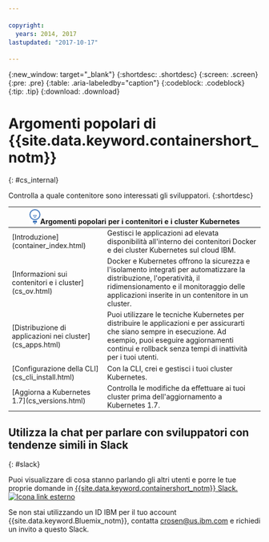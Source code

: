 ```yaml
---

copyright:
  years: 2014, 2017
lastupdated: "2017-10-17"

---
```


{:new_window: target="_blank"}
{:shortdesc: .shortdesc}
{:screen: .screen}
{:pre: .pre}
{:table: .aria-labeledby="caption"}
{:codeblock: .codeblock}
{:tip: .tip}
{:download: .download}


# Argomenti popolari di {{site.data.keyword.containershort_notm}}
{: #cs_internal}

Controlla a quale contenitore sono interessati gli sviluppatori.
{:shortdesc}

<table>
<thead>
<th colspan=2><img src="images/idea.png"/>Argomenti popolari per i contenitori e i cluster Kubernetes</th>
</thead>
<tbody>
<tr>
<td>[Introduzione](container_index.html)</td>
<td>Gestisci le applicazioni ad
elevata disponibilità all'interno dei contenitori Docker e dei cluster Kubernetes sul cloud IBM. </td>
</tr>
<tr>
<td>[Informazioni sui contenitori e i cluster](cs_ov.html)</td>
<td>Docker e Kubernetes offrono la sicurezza e l'isolamento integrati
per automatizzare la distribuzione, l'operatività, il ridimensionamento e il monitoraggio
delle applicazioni inserite in un contenitore in un cluster.</td>
</tr>
<tr>
<td>[Distribuzione di applicazioni nei cluster](cs_apps.html)</td>
<td>Puoi utilizzare le tecniche Kubernetes per distribuire le applicazioni e per assicurarti che siano sempre in esecuzione. Ad esempio, puoi eseguire aggiornamenti continui e rollback senza tempi di inattività per i tuoi utenti.</td>
</tr>
<tr>
<td>[Configurazione della CLI](cs_cli_install.html)</td>
<td>Con la CLI, crei e gestisci i tuoi cluster Kubernetes.</td>
</tr>
<tr>
<td>[Aggiorna a Kubernetes 1.7](cs_versions.html)</td>
<td>Controlla le modifiche da effettuare ai tuoi cluster prima dell'aggiornamento a Kubernetes 1.7.</td>
</tr>
</tbody></table>

## Utilizza la chat per parlare con sviluppatori con tendenze simili in Slack
{: #slack}

Puoi visualizzare di cosa stanno parlando gli altri utenti e porre le tue proprie domande in [{{site.data.keyword.containershort_notm}} Slack. ![Icona link esterno](../icons/launch-glyph.svg "Icona link esterno")](https://ibm-container-service.slack.com)

Se non stai utilizzando un ID IBM per il tuo account {{site.data.keyword.Bluemix_notm}}, contatta [crosen@us.ibm.com](mailto:crosen@us.ibm.com) e richiedi un invito a questo Slack.

